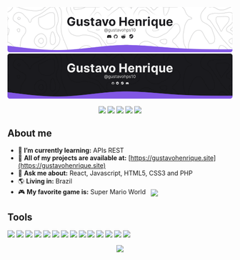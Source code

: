 <p>

![header-light](./assets/header-light.png#gh-light-mode-only)
![header-dark](./assets/header-dark.png#gh-dark-mode-only)

</p>

<p align="center">
<img src="https://img.shields.io/static/v1?label=&message=VS Code&colorA=8257e6&colorB=1a1a1e&logo=visual%20studio%20code&logoColor=FFF&style=flat" />
<img src="https://img.shields.io/static/v1?label=&message=React&colorA=8257e6&colorB=1a1a1e&logo=react&logoColor=FFF&style=flat" />
<img src="https://img.shields.io/static/v1?label=&message=JavaScript&colorA=8257e6&colorB=1a1a1e&logo=javascript&logoColor=FFF&style=flat" />
<img src="https://img.shields.io/static/v1?label=&message=TypeScript&colorA=8257e6&colorB=1a1a1e&logo=typescript&logoColor=FFF&style=flat" />
<img src="https://img.shields.io/static/v1?label=&message=Node.js&colorA=8257e6&colorB=1a1a1e&logo=nodedotjs&logoColor=FFF&style=flat" />
</p>

## About me
- 🧠 **I’m currently learning:** APIs REST
- 🔭 **All of my projects are available at:** [https://gustavohenrique.site](https://gustavohenrique.site)
- 💬 **Ask me about:** React, Javascript, HTML5, CSS3 and PHP
- 🌎 **Living in:** Brazil
- 🎮 **My favorite game is:** Super Mario World &nbsp; <img align="center" height="30" src="https://github.com/Gustavohps10/Gustavohps10/assets/61752235/a7babb20-a512-429e-af92-4107b5c3dda2">


## Tools
<p>
<img src="https://img.shields.io/static/v1?label=OS&message=Windows&colorA=1a1a1e&color=8257e6&logo=windows10&logoColor=FFFFFF&style=flat" />
<img src="https://img.shields.io/static/v1?label=Code&message=HTML5&colorA=1a1a1e&color=8257e6&logo=html5&logoColor=FFFFFF&style=flat" />
<img src="https://img.shields.io/static/v1?label=Code&message=CSS3&colorA=1a1a1e&colorB=8257e6&logo=css3&logoColor=FFFFFF&style=flat" />
<img src="https://img.shields.io/static/v1?label=Code&message=SCSS&colorA=1a1a1e&colorB=8257e6&logo=sass&logoColor=FFFFFF&style=flat" />
<img src="https://img.shields.io/static/v1?label=Code&message=Electron&colorA=1a1a1e&colorB=8257e6&logo=electron&logoColor=FFFFFF&style=flat" />
<img src="https://img.shields.io/static/v1?label=Code&message=PHP&colorA=1a1a1e&colorB=8257e6&logo=php&logoColor=FFFFFF&style=flat" />
<img src="https://img.shields.io/static/v1?label=Code&message=Laravel&colorA=1a1a1e&colorB=8257e6&logo=laravel&logoColor=FFFFFF&style=flat" />
<img src="https://img.shields.io/static/v1?label=Tools&message=MySQL&colorA=1a1a1e&colorB=8257e6&logo=mysql&logoColor=FFFFFF&style=flat" />
<img src="https://img.shields.io/static/v1?label=Tools&message=PostgreSQL&colorA=1a1a1e&colorB=8257e6&logo=postgresql&logoColor=FFFFFF&style=flat">
<img src="https://img.shields.io/static/v1?label=Tools&message=MongoDB&colorA=1a1a1e&colorB=8257e6&logo=mongodb&logoColor=FFFFFF&style=flat">
<img src="https://img.shields.io/static/v1?label=Code&message=Bootstrap&colorA=1a1a1e&colorB=8257e6&logo=bootstrap&logoColor=FFFFFF&style=flat" />
<img src="https://img.shields.io/static/v1?label=Code&message=Tailwind&colorA=1a1a1e&colorB=8257e6&logo=tailwindcss&logoColor=FFFFFF&style=flat" />
<img src="https://img.shields.io/static/v1?label=Tools&message=Docker&colorA=1a1a1e&colorB=8257e6&logo=docker&logoColor=FFFFFF&style=flat" />
<img src="https://img.shields.io/static/v1?label=Tools&message=Vercel&colorA=1a1a1e&colorB=8257e6&logo=vercel&logoColor=FFFFFF&style=flat" />
</p>

<p align="center"><img height="160em" src="https://github-readme-stats.vercel.app/api?username=gustavohps10&show_icons=true&include_all_commits=true&count_private=true&bg_color=1a1a1e&icon_color=8257e6&title_color=ffffff&text_color=717171&locale=pt-BR&hide_border=true"/></p>
